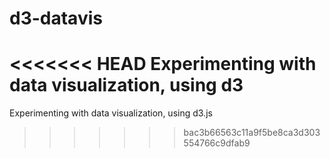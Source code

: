 d3-datavis
==========

<<<<<<< HEAD
Experimenting with data visualization, using d3
=======
Experimenting with data visualization, using d3.js
>>>>>>> bac3b66563c11a9f5be8ca3d303554766c9dfab9
